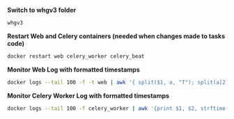 **Switch to whgv3 folder**
```sh
whgv3
```

**Restart Web and Celery containers (needed when changes made to tasks code)**
```sh
docker restart web celery_worker celery_beat
```

**Monitor Web Log with formatted timestamps**
```sh
docker logs --tail 100 -f -t web | awk '{ split($1, a, "T"); split(a[2], b, "."); printf "%s %s ", a[1], b[1]; for (i=2; i<=NF; i++) printf "%s ", $i; print "" }'
```

**Monitor Celery Worker Log with formatted timestamps**
```sh
docker logs --tail 100 -f celery_worker | awk '{print $1, $2, strftime("%Y-%m-%d %H:%M:%S", substr($4, 0, length($4)-1)), $5, $6, $7, $8, $9, $10, $11, $12}'
```
